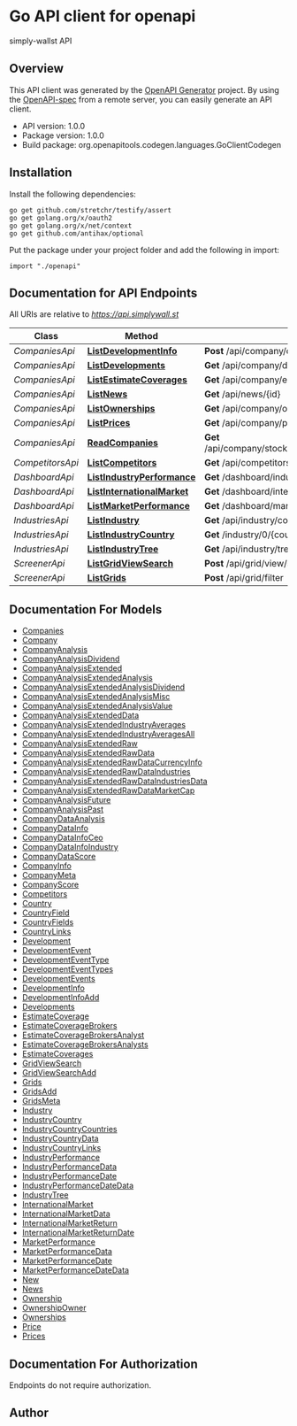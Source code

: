 # Go API client for openapi

simply-wallst API

## Overview
This API client was generated by the [OpenAPI Generator](https://openapi-generator.tech) project.  By using the [OpenAPI-spec](https://www.openapis.org/) from a remote server, you can easily generate an API client.

- API version: 1.0.0
- Package version: 1.0.0
- Build package: org.openapitools.codegen.languages.GoClientCodegen

## Installation

Install the following dependencies:

```shell
go get github.com/stretchr/testify/assert
go get golang.org/x/oauth2
go get golang.org/x/net/context
go get github.com/antihax/optional
```

Put the package under your project folder and add the following in import:

```golang
import "./openapi"
```

## Documentation for API Endpoints

All URIs are relative to *https://api.simplywall.st*

Class | Method | HTTP request | Description
------------ | ------------- | ------------- | -------------
*CompaniesApi* | [**ListDevelopmentInfo**](docs/CompaniesApi.md#listdevelopmentinfo) | **Post** /api/company/developments/info | 
*CompaniesApi* | [**ListDevelopments**](docs/CompaniesApi.md#listdevelopments) | **Get** /api/company/developments/{id} | 
*CompaniesApi* | [**ListEstimateCoverages**](docs/CompaniesApi.md#listestimatecoverages) | **Get** /api/company/estimates/coverage/{id} | 
*CompaniesApi* | [**ListNews**](docs/CompaniesApi.md#listnews) | **Get** /api/news/{id} | 
*CompaniesApi* | [**ListOwnerships**](docs/CompaniesApi.md#listownerships) | **Get** /api/company/ownership/shareholders/{id} | 
*CompaniesApi* | [**ListPrices**](docs/CompaniesApi.md#listprices) | **Get** /api/company/price/{id} | 
*CompaniesApi* | [**ReadCompanies**](docs/CompaniesApi.md#readcompanies) | **Get** /api/company/stocks/{exchange}/{sector}/{ticker}/{company} | 
*CompetitorsApi* | [**ListCompetitors**](docs/CompetitorsApi.md#listcompetitors) | **Get** /api/competitors/{id} | 
*DashboardApi* | [**ListIndustryPerformance**](docs/DashboardApi.md#listindustryperformance) | **Get** /dashboard/industry-performance/{country} | 
*DashboardApi* | [**ListInternationalMarket**](docs/DashboardApi.md#listinternationalmarket) | **Get** /dashboard/international-markets | 
*DashboardApi* | [**ListMarketPerformance**](docs/DashboardApi.md#listmarketperformance) | **Get** /dashboard/market-performance/{country} | 
*IndustriesApi* | [**ListIndustry**](docs/IndustriesApi.md#listindustry) | **Get** /api/industry/company/{id} | 
*IndustriesApi* | [**ListIndustryCountry**](docs/IndustriesApi.md#listindustrycountry) | **Get** /industry/0/{country} | 
*IndustriesApi* | [**ListIndustryTree**](docs/IndustriesApi.md#listindustrytree) | **Get** /api/industry/tree | 
*ScreenerApi* | [**ListGridViewSearch**](docs/ScreenerApi.md#listgridviewsearch) | **Post** /api/grid/view/search | 
*ScreenerApi* | [**ListGrids**](docs/ScreenerApi.md#listgrids) | **Post** /api/grid/filter | 


## Documentation For Models

 - [Companies](docs/Companies.md)
 - [Company](docs/Company.md)
 - [CompanyAnalysis](docs/CompanyAnalysis.md)
 - [CompanyAnalysisDividend](docs/CompanyAnalysisDividend.md)
 - [CompanyAnalysisExtended](docs/CompanyAnalysisExtended.md)
 - [CompanyAnalysisExtendedAnalysis](docs/CompanyAnalysisExtendedAnalysis.md)
 - [CompanyAnalysisExtendedAnalysisDividend](docs/CompanyAnalysisExtendedAnalysisDividend.md)
 - [CompanyAnalysisExtendedAnalysisMisc](docs/CompanyAnalysisExtendedAnalysisMisc.md)
 - [CompanyAnalysisExtendedAnalysisValue](docs/CompanyAnalysisExtendedAnalysisValue.md)
 - [CompanyAnalysisExtendedData](docs/CompanyAnalysisExtendedData.md)
 - [CompanyAnalysisExtendedIndustryAverages](docs/CompanyAnalysisExtendedIndustryAverages.md)
 - [CompanyAnalysisExtendedIndustryAveragesAll](docs/CompanyAnalysisExtendedIndustryAveragesAll.md)
 - [CompanyAnalysisExtendedRaw](docs/CompanyAnalysisExtendedRaw.md)
 - [CompanyAnalysisExtendedRawData](docs/CompanyAnalysisExtendedRawData.md)
 - [CompanyAnalysisExtendedRawDataCurrencyInfo](docs/CompanyAnalysisExtendedRawDataCurrencyInfo.md)
 - [CompanyAnalysisExtendedRawDataIndustries](docs/CompanyAnalysisExtendedRawDataIndustries.md)
 - [CompanyAnalysisExtendedRawDataIndustriesData](docs/CompanyAnalysisExtendedRawDataIndustriesData.md)
 - [CompanyAnalysisExtendedRawDataMarketCap](docs/CompanyAnalysisExtendedRawDataMarketCap.md)
 - [CompanyAnalysisFuture](docs/CompanyAnalysisFuture.md)
 - [CompanyAnalysisPast](docs/CompanyAnalysisPast.md)
 - [CompanyDataAnalysis](docs/CompanyDataAnalysis.md)
 - [CompanyDataInfo](docs/CompanyDataInfo.md)
 - [CompanyDataInfoCeo](docs/CompanyDataInfoCeo.md)
 - [CompanyDataInfoIndustry](docs/CompanyDataInfoIndustry.md)
 - [CompanyDataScore](docs/CompanyDataScore.md)
 - [CompanyInfo](docs/CompanyInfo.md)
 - [CompanyMeta](docs/CompanyMeta.md)
 - [CompanyScore](docs/CompanyScore.md)
 - [Competitors](docs/Competitors.md)
 - [Country](docs/Country.md)
 - [CountryField](docs/CountryField.md)
 - [CountryFields](docs/CountryFields.md)
 - [CountryLinks](docs/CountryLinks.md)
 - [Development](docs/Development.md)
 - [DevelopmentEvent](docs/DevelopmentEvent.md)
 - [DevelopmentEventType](docs/DevelopmentEventType.md)
 - [DevelopmentEventTypes](docs/DevelopmentEventTypes.md)
 - [DevelopmentEvents](docs/DevelopmentEvents.md)
 - [DevelopmentInfo](docs/DevelopmentInfo.md)
 - [DevelopmentInfoAdd](docs/DevelopmentInfoAdd.md)
 - [Developments](docs/Developments.md)
 - [EstimateCoverage](docs/EstimateCoverage.md)
 - [EstimateCoverageBrokers](docs/EstimateCoverageBrokers.md)
 - [EstimateCoverageBrokersAnalyst](docs/EstimateCoverageBrokersAnalyst.md)
 - [EstimateCoverageBrokersAnalysts](docs/EstimateCoverageBrokersAnalysts.md)
 - [EstimateCoverages](docs/EstimateCoverages.md)
 - [GridViewSearch](docs/GridViewSearch.md)
 - [GridViewSearchAdd](docs/GridViewSearchAdd.md)
 - [Grids](docs/Grids.md)
 - [GridsAdd](docs/GridsAdd.md)
 - [GridsMeta](docs/GridsMeta.md)
 - [Industry](docs/Industry.md)
 - [IndustryCountry](docs/IndustryCountry.md)
 - [IndustryCountryCountries](docs/IndustryCountryCountries.md)
 - [IndustryCountryData](docs/IndustryCountryData.md)
 - [IndustryCountryLinks](docs/IndustryCountryLinks.md)
 - [IndustryPerformance](docs/IndustryPerformance.md)
 - [IndustryPerformanceData](docs/IndustryPerformanceData.md)
 - [IndustryPerformanceDate](docs/IndustryPerformanceDate.md)
 - [IndustryPerformanceDateData](docs/IndustryPerformanceDateData.md)
 - [IndustryTree](docs/IndustryTree.md)
 - [InternationalMarket](docs/InternationalMarket.md)
 - [InternationalMarketData](docs/InternationalMarketData.md)
 - [InternationalMarketReturn](docs/InternationalMarketReturn.md)
 - [InternationalMarketReturnDate](docs/InternationalMarketReturnDate.md)
 - [MarketPerformance](docs/MarketPerformance.md)
 - [MarketPerformanceData](docs/MarketPerformanceData.md)
 - [MarketPerformanceDate](docs/MarketPerformanceDate.md)
 - [MarketPerformanceDateData](docs/MarketPerformanceDateData.md)
 - [New](docs/New.md)
 - [News](docs/News.md)
 - [Ownership](docs/Ownership.md)
 - [OwnershipOwner](docs/OwnershipOwner.md)
 - [Ownerships](docs/Ownerships.md)
 - [Price](docs/Price.md)
 - [Prices](docs/Prices.md)


## Documentation For Authorization

 Endpoints do not require authorization.



## Author



